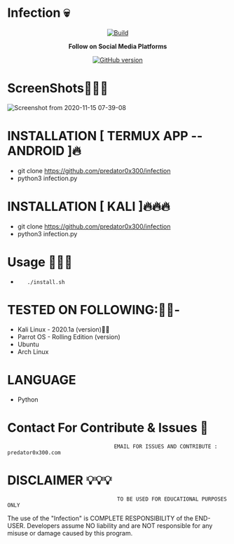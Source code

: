 <h1>Infection 💀</h1>
<center><a href="https://github.com/predator0x300/infection"><img src="https://img.shields.io/badge/Supported%20OS-Linux%2FWindows%2FmacOS-brightgreengreen.svg" alt="Build" data-canonical-src="https://img.shields.io/badge/Supported%20OS-Linux%2FWindows%2FmacOS-brightgreengreen.svg" style="max-width:100%;"></a></center>
<p align="center">
  <b> Follow on Social Media Platforms </b>
</p>
<p align="center">
<a href="https://www.facebook.com/profile.php?id=100039477441223"><img title="GitHub version" src="https://img.shields.io/badge/-Facebook-blue" ></a> 
</p>

# ScreenShots👨🏼‍💻
![Screenshot from 2020-11-15 07-39-08](https://user-images.githubusercontent.com/57313495/99148800-d505ee00-26af-11eb-81d2-a24cc4f8435a.png)



# INSTALLATION [ TERMUX APP --ANDROID ]🔥
* git clone https://github.com/predator0x300/infection
* python3 infection.py

# INSTALLATION [ KALI ]🔥🔥🔥
* git clone https://github.com/predator0x300/infection
* python3 infection.py

# Usage 🙋🏻‍♀️
*        ./install.sh

# TESTED ON FOLLOWING:👌🏻-
* Kali Linux - 2020.1a (version)👍🏻
* Parrot OS - Rolling Edition (version)
* Ubuntu 
* Arch Linux
# LANGUAGE 
* Python


# Contact For Contribute & Issues 📲

                                      EMAIL FOR ISSUES AND CONTRIBUTE : predator0x300.com

# DISCLAIMER 💡💡💡
                                       TO BE USED FOR EDUCATIONAL PURPOSES ONLY

The use of the "Infection" is COMPLETE RESPONSIBILITY of the END-USER. Developers assume NO liability and are NOT responsible for any misuse or damage caused by this program. 



